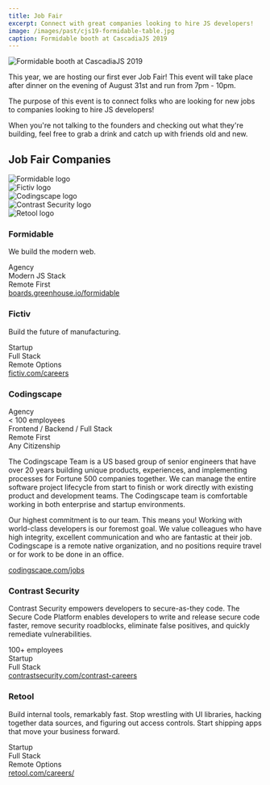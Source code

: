```yaml
---
title: Job Fair
excerpt: Connect with great companies looking to hire JS developers!
image: /images/past/cjs19-formidable-table.jpg
caption: Formidable booth at CascadiaJS 2019
---
```

![Formidable booth at CascadiaJS 2019](/images/past/cjs19-formidable-table.jpg)

This year, we are hosting our first ever Job Fair! This event will take place after dinner on the evening of August 31st and run from 7pm - 10pm. 

The purpose of this event is to connect folks who are looking for new jobs to companies looking to hire JS developers! 

When you're not talking to the founders and checking out what they're building, feel free to grab a drink and catch up with friends old and new. 

## Job Fair Companies

<div class="sponsors-grid">
    <div class="sponsored tier">
        <div><img src="/images/sponsors/formidable.svg" alt="Formidable logo"/></div>
        <div><img src="/images/sponsors/fictiv.png" alt="Fictiv logo"/></div>
        <div><img src="/images/sponsors/codingscape.svg" alt="Codingscape logo"/></div>
        <div><img src="/images/sponsors/contrast-security.png" alt="Contrast Security logo"/></div>
        <div><img src="/images/sponsors/retool.png" alt="Retool logo"/></div>
    </div>
</div>

### Formidable

We build the modern web.

 <div class="topics">
    <div class=js-topic>Agency</div>
    <div class=js-topic>Modern JS Stack</div>
    <div class=js-topic>Remote First</div>
</div>

<div class="cta secondary"><a target="_blank" href="https://boards.greenhouse.io/formidable">boards.greenhouse.io/formidable</a></div>

### Fictiv

Build the future of manufacturing.

 <div class="topics">
    <div class=js-topic>Startup</div>
    <div class=js-topic>Full Stack</div>
    <div class=js-topic>Remote Options</div>
</div>

<div class="cta secondary"><a target="_blank" href="https://www.fictiv.com/careers">fictiv.com/careers</a></div>

### Codingscape

 <div class="topics">
    <div class=js-topic>Agency</div>
    <div class=js-topic>< 100 employees</div>
    <div class=js-topic>Frontend / Backend / Full Stack</div>
    <div class=js-topic>Remote First</div>
    <div class=js-topic>Any Citizenship</div>
</div>

The Codingscape Team is a US based group of senior engineers that have over 20 years building unique products, experiences, and implementing processes for Fortune 500 companies together. We can manage the entire software project lifecycle from start to finish or work directly with existing product and development teams. The Codingscape team is comfortable working in both enterprise and startup environments.

Our highest commitment is to our team. This means you! Working with world-class developers is our foremost goal. We value colleagues who have high integrity, excellent communication and who are fantastic at their job.  Codingscape is a remote native organization, and no positions require travel or for work to be done in an office.  

<div class="cta secondary"><a target="_blank" href="https://codingscape.com/jobs">codingscape.com/jobs</a></div>

### Contrast Security

Contrast Security empowers developers to secure-as-they code. The Secure Code Platform enables developers to write and release secure code faster, remove security roadblocks, eliminate false positives, and quickly remediate vulnerabilities.

 <div class="topics">
    <div class=js-topic>100+ employees</div>
    <div class=js-topic>Startup</div>
    <div class=js-topic>Full Stack</div>
</div>

<div class="cta secondary"><a target="_blank" href="https://www.contrastsecurity.com/contrast-careers">contrastsecurity.com/contrast-careers</a></div>

### Retool

Build internal tools, remarkably fast. Stop wrestling with UI libraries, hacking together data sources, and figuring out access controls. Start shipping apps that move your business forward.

 <div class="topics">
    <div class=js-topic>Startup</div>
    <div class=js-topic>Full Stack</div>
    <div class=js-topic>Remote Options</div>
</div>

<div class="cta secondary"><a target="_blank" href="https://retool.com/careers/">retool.com/careers/</a></div>